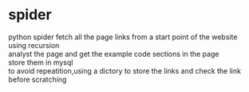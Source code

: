 # spider
python spider
fetch all the page links from a start point of the website</br>
using recursion </br>
analyst the page and get the example code sections in the page</br>
store them in mysql </br>
to avoid repeatition,using a dictory to store the links and check the link before scratching
